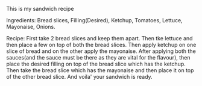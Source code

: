 This is my sandwich recipe

Ingredients:
Bread slices, Filling(Desired), Ketchup, Tomatoes, Lettuce, Mayonaise, Onions.

Recipe:
First take 2  bread slices and keep them apart.
Then tke lettuce and then place a few on top of both the bread slices.
Then apply ketchup on one slice of bread and on the other apply the mayonaise.
After applying both the sauces(and the sauce must be there as they are vital for the flavour), then place the desired filling on top of the bread slice which has the ketchup.
Then take the bread slice which has the mayonaise and then place it on top of the other bread slice.
And voila' your sandwich is ready.
